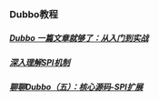 ### Dubbo教程
##### [Dubbo 一篇文章就够了：从入门到实战][1]
##### [深入理解SPI机制][2]
##### [聊聊Dubbo（五）：核心源码-SPI扩展][3]
[1]: https://segmentfault.com/a/1190000019896723
[2]: https://www.jianshu.com/p/3a3edbcd8f24
[3]: https://www.jianshu.com/p/7daa38fc9711